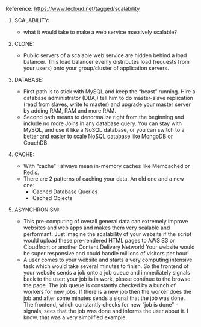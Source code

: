 Reference: https://www.lecloud.net/tagged/scalability

1. SCALABILITY:  
    * what it would take to make a web service massively scalable?

2. CLONE:
    * Public servers of a scalable web service are hidden behind a load balancer.  This load balancer evenly   distributes load (requests from your users) onto your group/cluster of application servers.

3. DATABASE:
    * First path is to stick with MySQL and keep the “beast” running. Hire a database administrator (DBA,) tell him to do master-slave replication (read from slaves, write to master) and upgrade your master server by adding RAM, RAM and more RAM.
    * Second path means to denormalize right from the beginning and include no more Joins in any database query. You can stay with MySQL, and use it like a NoSQL database, or you can switch to a better and easier to scale NoSQL database like MongoDB or CouchDB.

4. CACHE:
    * With “cache” I always mean in-memory caches like Memcached or Redis.
    * There are 2 patterns of caching your data. An old one and a new one:
       * Cached Database Queries
       * Cached Objects

5. ASYNCHRONISM:
    * This pre-computing of overall general data can extremely improve websites and web apps and makes them very scalable and performant. Just imagine the scalability of your website if the script would upload these pre-rendered HTML pages to AWS S3 or Cloudfront or another Content Delivery Network! Your website would be super responsive and could handle millions of visitors per hour!
    * A user comes to your website and starts a very computing intensive task which would take several minutes to finish. So the frontend of your website sends a job onto a job queue and immediately signals back to the user: your job is in work, please continue to the browse the page. The job queue is constantly checked by a bunch of workers for new jobs. If there is a new job then the worker does the job and after some minutes sends a signal that the job was done. The frontend, which constantly checks for new “job is done” - signals, sees that the job was done and informs the user about it. I know, that was a very simplified example.